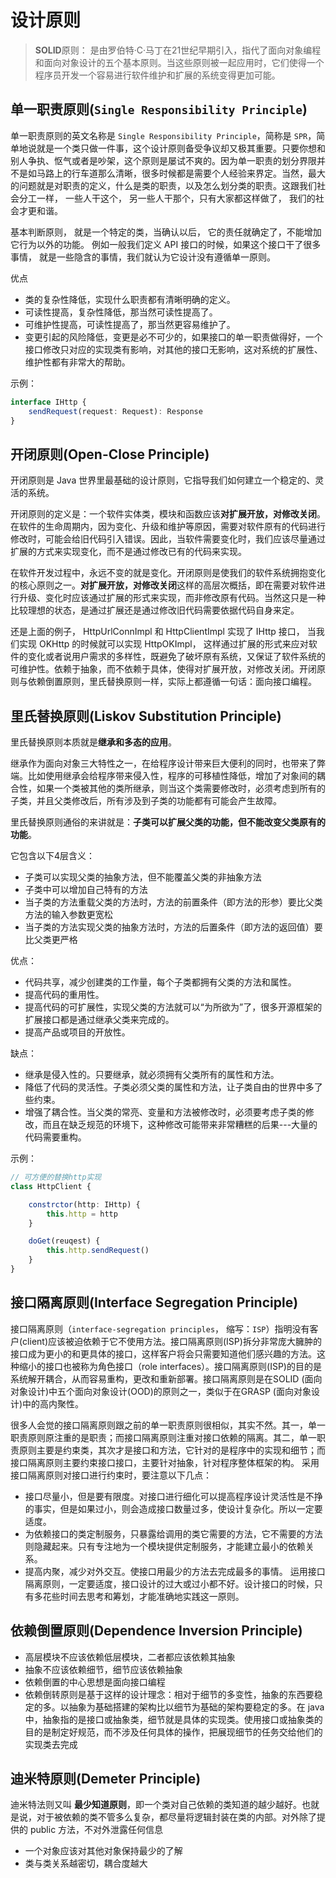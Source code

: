 # 设计原则

> **SOLID**原则： 是由罗伯特·C·马丁在21世纪早期引入，指代了面向对象编程和面向对象设计的五个基本原则。当这些原则被一起应用时，它们使得一个程序员开发一个容易进行软件维护和扩展的系统变得更加可能。

## 单一职责原则(`Single Responsibility Principle`)

单一职责原则的英文名称是 `Single Responsibility Principle`，简称是 `SPR`，简单地说就是一个类只做一件事，这个设计原则备受争议却又极其重要。只要你想和别人争执、怄气或者是吵架，这个原则是屡试不爽的。因为单一职责的划分界限并不是如马路上的行车道那么清晰，很多时候都是需要个人经验来界定。当然，最大的问题就是对职责的定义，什么是类的职责，以及怎么划分类的职责。这跟我们社会分工一样， 一些人干这个， 另一些人干那个，只有大家都这样做了， 我们的社会才更和谐。

基本判断原则， 就是一个特定的类，当确认以后， 它的责任就确定了，不能增加它行为以外的功能。 例如一般我们定义 API 接口的时候，如果这个接口干了很多事情， 就是一些隐含的事情，我们就认为它设计没有遵循单一原则。 

优点
- 类的复杂性降低，实现什么职责都有清晰明确的定义。
- 可读性提高，复杂性降低，那当然可读性提高了。
- 可维护性提高，可读性提高了，那当然更容易维护了。
- 变更引起的风险降低，变更是必不可少的，如果接口的单一职责做得好，一个接口修改只对应的实现类有影响，对其他的接口无影响，这对系统的扩展性、维护性都有非常大的帮助。

示例：

```typescript
interface IHttp {
    sendRequest(request: Request): Response
}
```

## 开闭原则(Open-Close Principle)

开闭原则是 Java 世界里最基础的设计原则，它指导我们如何建立一个稳定的、灵活的系统。

开闭原则的定义是：一个软件实体类，模块和函数应该**对扩展开放，对修改关闭**。在软件的生命周期内，因为变化、升级和维护等原因，需要对软件原有的代码进行修改时，可能会给旧代码引入错误。因此，当软件需要变化时，我们应该尽量通过扩展的方式来实现变化，而不是通过修改已有的代码来实现。

在软件开发过程中，永远不变的就是变化。开闭原则是使我们的软件系统拥抱变化的核心原则之一。**对扩展开放，对修改关闭**这样的高层次概括，即在需要对软件进行升级、变化时应该通过扩展的形式来实现，而非修改原有代码。当然这只是一种比较理想的状态，是通过扩展还是通过修改旧代码需要依据代码自身来定。

还是上面的例子， HttpUrlConnImpl 和 HttpClientImpl 实现了 IHttp 接口， 当我们实现 OKHttp 的时候就可以实现 HttpOKImpl， 这样通过扩展的形式来应对软件的变化或者说用户需求的多样性，既避免了破坏原有系统，又保证了软件系统的可维护性。依赖于抽象，而不依赖于具体，使得对扩展开放，对修改关闭。开闭原则与依赖倒置原则，里氏替换原则一样，实际上都遵循一句话：面向接口编程。

## 里氏替换原则(Liskov Substitution Principle)

里氏替换原则本质就是**继承和多态的应用**。

继承作为面向对象三大特性之一，在给程序设计带来巨大便利的同时，也带来了弊端。比如使用继承会给程序带来侵入性，程序的可移植性降低，增加了对象间的耦合性，如果一个类被其他的类所继承，则当这个类需要修改时，必须考虑到所有的子类，并且父类修改后，所有涉及到子类的功能都有可能会产生故障。 

里氏替换原则通俗的来讲就是：**子类可以扩展父类的功能，但不能改变父类原有的功能**。

它包含以下4层含义：
- 子类可以实现父类的抽象方法，但不能覆盖父类的非抽象方法
- 子类中可以增加自己特有的方法
- 当子类的方法重载父类的方法时，方法的前置条件（即方法的形参）要比父类方法的输入参数更宽松
- 当子类的方法实现父类的抽象方法时，方法的后置条件（即方法的返回值）要比父类更严格

优点：
- 代码共享，减少创建类的工作量，每个子类都拥有父类的方法和属性。
- 提高代码的重用性。
- 提高代码的可扩展性，实现父类的方法就可以“为所欲为”了，很多开源框架的扩展接口都是通过继承父类来完成的。
- 提高产品或项目的开放性。

缺点：
- 继承是侵入性的。只要继承，就必须拥有父类所有的属性和方法。
- 降低了代码的灵活性。子类必须父类的属性和方法，让子类自由的世界中多了些约束。
- 增强了耦合性。当父类的常亮、变量和方法被修改时，必须要考虑子类的修改，而且在缺乏规范的环境下，这种修改可能带来非常糟糕的后果---大量的代码需要重构。

示例：

```ts
// 可方便的替换http实现
class HttpClient {

    constrctor(http: IHttp) {
        this.http = http
    }

    doGet(reuqest) {
        this.http.sendRequest()
    }
}
```

## 接口隔离原则(Interface Segregation Principle)

接口隔离原则（`interface-segregation principles`， 缩写：`ISP`）指明没有客户(client)应该被迫依赖于它不使用方法。接口隔离原则(ISP)拆分非常庞大臃肿的接口成为更小的和更具体的接口，这样客户将会只需要知道他们感兴趣的方法。这种缩小的接口也被称为角色接口（role interfaces）。接口隔离原则(ISP)的目的是系统解开耦合，从而容易重构，更改和重新部署。接口隔离原则是在SOLID (面向对象设计)中五个面向对象设计(OOD)的原则之一，类似于在GRASP (面向对象设计)中的高内聚性。

很多人会觉的接口隔离原则跟之前的单一职责原则很相似，其实不然。其一，单一职责原则原注重的是职责；而接口隔离原则注重对接口依赖的隔离。其二，单一职责原则主要是约束类，其次才是接口和方法，它针对的是程序中的实现和细节；而接口隔离原则主要约束接口接口，主要针对抽象，针对程序整体框架的构。 采用接口隔离原则对接口进行约束时，要注意以下几点：

- 接口尽量小，但是要有限度。对接口进行细化可以提高程序设计灵活性是不挣的事实，但是如果过小，则会造成接口数量过多，使设计复杂化。所以一定要适度。
- 为依赖接口的类定制服务，只暴露给调用的类它需要的方法，它不需要的方法则隐藏起来。只有专注地为一个模块提供定制服务，才能建立最小的依赖关系。
- 提高内聚，减少对外交互。使接口用最少的方法去完成最多的事情。 运用接口隔离原则，一定要适度，接口设计的过大或过小都不好。设计接口的时候，只有多花些时间去思考和筹划，才能准确地实践这一原则。

## 依赖倒置原则(Dependence Inversion Principle)

- 高层模块不应该依赖低层模块，二者都应该依赖其抽象
- 抽象不应该依赖细节，细节应该依赖抽象
- 依赖倒置的中心思想是面向接口编程
- 依赖倒转原则是基于这样的设计理念：相对于细节的多变性，抽象的东西要稳定的多。以抽象为基础搭建的架构比以细节为基础的架构要稳定的多。在 java 中，抽象指的是接口或抽象类，细节就是具体的实现类。使用接口或抽象类的目的是制定好规范，而不涉及任何具体的操作，把展现细节的任务交给他们的实现类去完成

## 迪米特原则(Demeter Principle)

迪米特法则又叫 **最少知道原则**，即一个类对自己依赖的类知道的越少越好。也就是说，对于被依赖的类不管多么复杂，都尽量将逻辑封装在类的内部。对外除了提供的 public 方法，不对外泄露任何信息

- 一个对象应该对其他对象保持最少的了解
- 类与类关系越密切，耦合度越大


